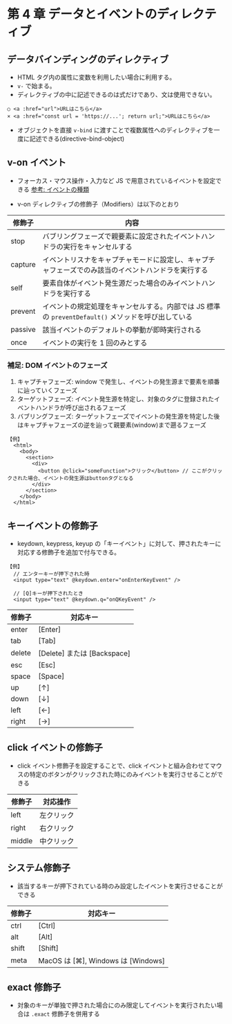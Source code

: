 # 第 4 章 データとイベントのディレクティブ

## データバインディングのディレクティブ

- HTML タグ内の属性に変数を利用したい場合に利用する。
- `v-` で始まる。
- ディレクティブの中に記述できるのは式だけであり、文は使用できない。

```
○ <a :href="url">URLはこちら</a>
× <a :href="const url = 'https://...'; return url;">URLはこちら</a>
```

- オブジェクトを直接 `v-bind` に渡すことで複数属性へのディレクティブを一度に記述できる(directive-bind-object)

## v-on イベント

- フォーカス・マウス操作・入力など JS で用意されているイベントを設定できる
  [参考: イベントの種類](https://javascript.pc-users.net/event_handler/list.html)

- v-on ディレクティブの修飾子（Modifiers）は以下のとおり

| 修飾子  | 内容                                                                                               |
| ------- | -------------------------------------------------------------------------------------------------- |
| stop    | バブリングフェーズで親要素に設定されたイベントハンドラの実行をキャンセルする                       |
| capture | イベントリスナをキャプチャモードに設定し、キャプチャフェーズでのみ該当のイベントハンドラを実行する |
| self    | 要素自体がイベント発生源だった場合のみイベントハンドラを実行する                                   |
| prevent | イベントの規定処理をキャンセルする。内部では JS 標準の `preventDefault()` メソッドを呼び出している |
| passive | 該当イベントのデフォルトの挙動が即時実行される                                                     |
| once    | イベントの実行を 1 回のみとする                                                                    |

### 補足: DOM イベントのフェーズ

1. キャプチャフェーズ: window で発生し、イベントの発生源まで要素を順番に辿っていくフェーズ
1. ターゲットフェーズ: イベント発生源を特定し、対象のタグに登録されたイベントハンドラが呼び出されるフェーズ
1. バブリングフェーズ: ターゲットフェーズでイベントの発生源を特定した後はキャプチャフェーズの逆を辿って親要素(window)まで遡るフェーズ

```
【例】
  <html>
    <body>
      <section>
        <div>
          <button @click="someFunction">クリック</button> // ここがクリックされた場合、イベントの発生源はbuttonタグとなる
        </div>
      </section>
    </body>
  </html>
```

## キーイベントの修飾子

- keydown, keypress, keyup の「キーイベント」に対して、押されたキーに対応する修飾子を追加で付与できる。

```
【例】
  // エンターキーが押下された時
  <input type="text" @keydown.enter="onEnterKeyEvent" />

  // [Q]キーが押下されたとき
  <input type="text" @keydown.q="onQKeyEvent" />
```

| 修飾子 | 対応キー                    |
| ------ | --------------------------- |
| enter  | [Enter]                     |
| tab    | [Tab]                       |
| delete | [Delete] または [Backspace] |
| esc    | [Esc]                       |
| space  | [Space]                     |
| up     | [↑]                         |
| down   | [↓]                         |
| left   | [←]                         |
| right  | [→]                         |

## click イベントの修飾子

- click イベント修飾子を設定することで、click イベントと組み合わせてマウスの特定のボタンがクリックされた時にのみイベントを実行させることができる

| 修飾子 | 対応操作   |
| ------ | ---------- |
| left   | 左クリック |
| right  | 右クリック |
| middle | 中クリック |

## システム修飾子

- 該当するキーが押下されている時のみ設定したイベントを実行させることができる

| 修飾子 | 対応キー                           |
| ------ | ---------------------------------- |
| ctrl   | [Ctrl]                             |
| alt    | [Alt]                              |
| shift  | [Shift]                            |
| meta   | MacOS は [⌘], Windows は [Windows] |

## exact 修飾子

- 対象のキーが単独で押された場合にのみ限定してイベントを実行されたい場合は `.exact` 修飾子を併用する
